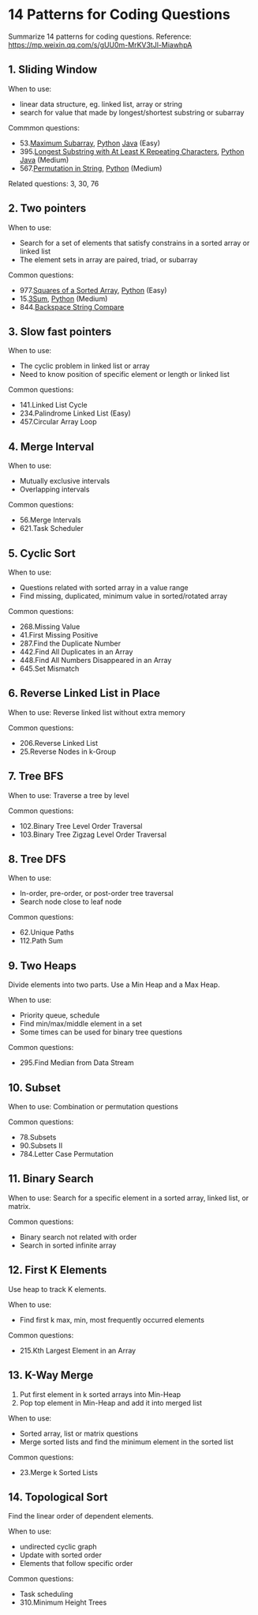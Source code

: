 # 14 Patterns for Coding Questions

Summarize 14 patterns for coding questions.
Reference: https://mp.weixin.qq.com/s/gUU0m-MrKV3tJl-MiawhpA

## 1. Sliding Window

When to use:
* linear data structure, eg. linked list, array or string
* search for value that made by longest/shortest substring or subarray

Commmon questions:
* 53.[Maximum Subarray](https://leetcode.com/problems/maximum-subarray/), [Python](../../Algorithm/Python/75/0053_Maximum_Subarray.py) [Java](../../Algorithm/Java/100/0053_Maximum_Subarray.java) (Easy)
* 395.[Longest Substring with At Least K Repeating Characters](https://leetcode.com/problems/longest-substring-with-at-least-k-repeating-characters/), [Python](../../Algorithm/Python/400/0395_Longest_Substring_with_At_Least_K_Repeating_Characters.py) [Java](../../Algorithm/Java/400/0395_Longest_Substring_with_At_Least_K_Repeating_Characters.java) (Medium)
* 567.[Permutation in String](https://leetcode.com/problems/permutation-in-string/), [Python](../../Algorithm/Python/575/0567_Permutation_in_String.py) (Medium)

Related questions: 3, 30, 76

## 2. Two pointers

When to use:
* Search for a set of elements that satisfy constrains in a sorted array or linked list
* The element sets in array are paired, triad, or subarray

Common questions:
* 977.[Squares of a Sorted Array](https://leetcode.com/problems/squares-of-a-sorted-array/), [Python](../../Algorithm/Python/1000/0977_Squares_of_a_Sorted_Array.py) (Easy)
* 15.[3Sum](https://leetcode.com/problems/3sum/), [Python](../../Algorithm/Python/25/0015_3_Sum.py) (Medium)
* 844.[Backspace String Compare](https://leetcode.com/problems/backspace-string-compare/)

## 3. Slow fast pointers

When to use:
* The cyclic problem in linked list or array
* Need to know position of specific element or length or linked list

Common questions:
* 141.Linked List Cycle
* 234.Palindrome Linked List (Easy)
* 457.Circular Array Loop


## 4. Merge Interval

When to use:
* Mutually exclusive intervals
* Overlapping intervals

Common questions:
* 56.Merge Intervals
* 621.Task Scheduler

## 5. Cyclic Sort

When to use:
* Questions related with sorted array in a value range
* Find missing, duplicated, minimum value in sorted/rotated array

Common questions:
* 268.Missing Value
* 41.First Missing Positive
* 287.Find the Duplicate Number
* 442.Find All Duplicates in an Array
* 448.Find All Numbers Disappeared in an Array 
* 645.Set Mismatch 


## 6. Reverse Linked List in Place

When to use:
Reverse linked list without extra memory

Common questions:
* 206.Reverse Linked List
* 25.Reverse Nodes in k-Group


## 7. Tree BFS

When to use:
Traverse a tree by level

Common questions:
* 102.Binary Tree Level Order Traversal  
* 103.Binary Tree Zigzag Level Order Traversal


## 8. Tree DFS

When to use:
* In-order, pre-order, or post-order tree traversal
* Search node close to leaf node

Common questions:
* 62.Unique Paths
* 112.Path Sum  

## 9. Two Heaps

Divide elements into two parts. Use a Min Heap and a Max Heap.


When to use:
* Priority queue, schedule
* Find min/max/middle element in a set
* Some times can be used for binary tree questions


Common questions:
* 295.Find Median from Data Stream



## 10. Subset

When to use:
Combination or permutation questions

Common questions:
* 78.Subsets
* 90.Subsets II
* 784.Letter Case Permutation


## 11. Binary Search

When to use:
Search for a specific element in a sorted array, linked list, or matrix.


Common questions:
* Binary search not related with order
* Search in sorted infinite array

## 12. First K Elements

Use heap to track K elements.

When to use:
* Find first k max, min, most frequently occurred elements


Common questions:
* 215.Kth Largest Element in an Array  

## 13. K-Way Merge

1. Put first element in k sorted arrays into Min-Heap
2. Pop top element in Min-Heap and add it into merged list

When to use:
* Sorted array, list or matrix questions
* Merge sorted lists and find the minimum element in the sorted list


Common questions:
* 23.Merge k Sorted Lists

## 14. Topological Sort

Find the linear order of dependent elements.

When to use:
* undirected cyclic graph
* Update with sorted order
* Elements that follow specific order

Common questions:
* Task scheduling
* 310.Minimum Height Trees


